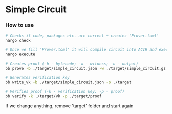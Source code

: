 # Simple Circuit

### How to use

```bash
# Checks if code, packages etc. are correct + creates 'Prover.toml'
nargo check

# Once we fill 'Prover.toml' it will compile circuit into ACIR and execute compiled circuit and then compute witness
nargo execute

# Creates proof (-b - bytecode; -w - witness; -o - output)
bb prove -b ./target/simple_circuit.json -w ./target/simple_circuit.gz -o ./target

# Generates verification key
bb write_vk -b ./target/simple_circuit.json -o ./target

# Verifies proof (-k - verification key; -p - proof)
bb verify -k ./target/vk -p ./target/proof
```

If we change anything, remove 'target' folder and start again

